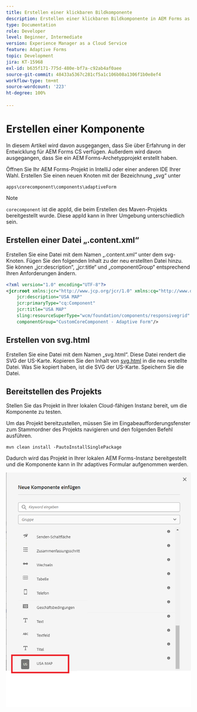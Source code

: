 ```yaml
---
title: Erstellen einer klickbaren Bildkomponente
description: Erstellen einer klickbaren Bildkomponente in AEM Forms as a Cloud Service
type: Documentation
role: Developer
level: Beginner, Intermediate
version: Experience Manager as a Cloud Service
feature: Adaptive Forms
topic: Development
jira: KT-15968
exl-id: b635f171-775d-480e-bf7a-c92ab4af0aee
source-git-commit: 48433a5367c281cf5a1c106b08a1306f1b0e8ef4
workflow-type: tm+mt
source-wordcount: '223'
ht-degree: 100%

---
```


# Erstellen einer Komponente

In diesem Artikel wird davon ausgegangen, dass Sie über Erfahrung in der Entwicklung für AEM Forms CS verfügen. Außerdem wird davon ausgegangen, dass Sie ein AEM Forms-Archetypprojekt erstellt haben.

Öffnen Sie Ihr AEM Forms-Projekt in IntelliJ oder einer anderen IDE Ihrer Wahl. Erstellen Sie einen neuen Knoten mit der Bezeichnung „svg“ unter

```
apps\corecomponent\components\adaptiveForm
```

>[!NOTE]
>
> ``corecomponent`` ist die appId, die beim Erstellen des Maven-Projekts bereitgestellt wurde. Diese appId kann in Ihrer Umgebung unterschiedlich sein.


## Erstellen einer Datei „.content.xml“

Erstellen Sie eine Datei mit dem Namen „.content.xml“ unter dem svg-Knoten. Fügen Sie den folgenden Inhalt zu der neu erstellten Datei hinzu. Sie können „jcr:description“, „jcr:title“ und „componentGroup“ entsprechend Ihren Anforderungen ändern.

```xml
<?xml version="1.0" encoding="UTF-8"?>
<jcr:root xmlns:jcr="http://www.jcp.org/jcr/1.0" xmlns:cq="http://www.day.com/jcr/cq/1.0" xmlns:sling="http://sling.apache.org/jcr/sling/1.0"
    jcr:description="USA MAP"
    jcr:primaryType="cq:Component"
    jcr:title="USA MAP"
    sling:resourceSuperType="wcm/foundation/components/responsivegrid"
    componentGroup="CustomCoreComponent - Adaptive Form"/>
```

## Erstellen von svg.html

Erstellen Sie eine Datei mit dem Namen „svg.html“. Diese Datei rendert die SVG der US-Karte. Kopieren Sie den Inhalt von [svg.html](assets/svg.html) in die neu erstellte Datei. Was Sie kopiert haben, ist die SVG der US-Karte. Speichern Sie die Datei.

## Bereitstellen des Projekts

Stellen Sie das Projekt in Ihrer lokalen Cloud-fähigen Instanz bereit, um die Komponente zu testen.

Um das Projekt bereitzustellen, müssen Sie im Eingabeaufforderungsfenster zum Stammordner des Projekts navigieren und den folgenden Befehl ausführen.

```
mvn clean install -PautoInstallSinglePackage
```

Dadurch wird das Projekt in Ihrer lokalen AEM Forms-Instanz bereitgestellt und die Komponente kann in Ihr adaptives Formular aufgenommen werden.

![usa-karte](./assets/usa-map.png)
